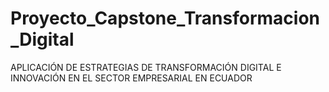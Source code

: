 # Proyecto_Capstone_Transformacion_Digital
APLICACIÓN DE ESTRATEGIAS DE TRANSFORMACIÓN DIGITAL E INNOVACIÓN EN EL SECTOR EMPRESARIAL EN ECUADOR
